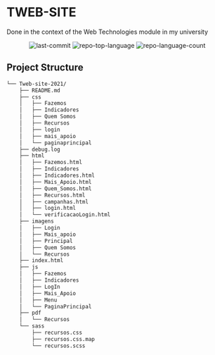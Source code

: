 # TWEB-SITE

Done in the context of the Web Technologies module in my university

<p align="center">
	<img src="https://img.shields.io/github/last-commit/Nun0Santos/Tweb-site-2021?style=default&logo=git&logoColor=white&color=0080ff" alt="last-commit">
	<img src="https://img.shields.io/github/languages/top/Nun0Santos/Tweb-site-2021?style=default&color=0080ff" alt="repo-top-language">
	<img src="https://img.shields.io/github/languages/count/Nun0Santos/Tweb-site-2021?style=default&color=0080ff" alt="repo-language-count">
</p>

##  Project Structure

```sh
└── Tweb-site-2021/
    ├── README.md
    ├── css
    │   ├── Fazemos
    │   ├── Indicadores
    │   ├── Quem Somos
    │   ├── Recursos
    │   ├── login
    │   ├── mais_apoio
    │   └── paginaprincipal
    ├── debug.log
    ├── html
    │   ├── Fazemos.html
    │   ├── Indicadores
    │   ├── Indicadores.html
    │   ├── Mais_Apoio.html
    │   ├── Quem_Somos.html
    │   ├── Recursos.html
    │   ├── campanhas.html
    │   ├── login.html
    │   └── verificacaoLogin.html
    ├── imagens
    │   ├── Login
    │   ├── Mais_apoio
    │   ├── Principal
    │   ├── Quem Somos
    │   └── Recursos
    ├── index.html
    ├── js
    │   ├── Fazemos
    │   ├── Indicadores
    │   ├── LogIn
    │   ├── Mais_Apoio
    │   ├── Menu
    │   └── PaginaPrincipal
    ├── pdf
    │   └── Recursos
    └── sass
        ├── recursos.css
        ├── recursos.css.map
        └── recursos.scss
```
